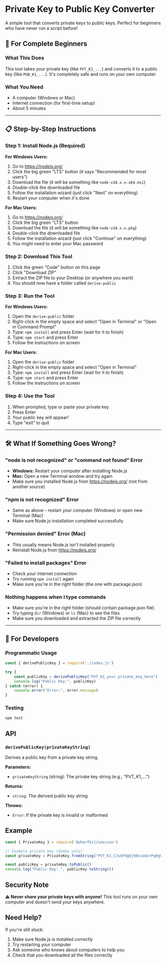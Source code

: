 # Private Key to Public Key Converter

A simple tool that converts private keys to public keys. Perfect for beginners who have never run a script before!

## 🚀 For Complete Beginners

### What This Does
This tool takes your private key (like `PVT_K1_...`) and converts it to a public key (like `PUB_K1_...`). It's completely safe and runs on your own computer.

### What You Need
- A computer (Windows or Mac)
- Internet connection (for first-time setup)
- About 5 minutes

---

## 📋 Step-by-Step Instructions

### Step 1: Install Node.js (Required)

**For Windows Users:**
1. Go to https://nodejs.org/
2. Click the big green "LTS" button (it says "Recommended for most users")
3. Download the file (it will be something like `node-v18.x.x-x64.msi`)
4. Double-click the downloaded file
5. Follow the installation wizard (just click "Next" on everything)
6. Restart your computer when it's done

**For Mac Users:**
1. Go to https://nodejs.org/
2. Click the big green "LTS" button
3. Download the file (it will be something like `node-v18.x.x.pkg`)
4. Double-click the downloaded file
5. Follow the installation wizard (just click "Continue" on everything)
6. You might need to enter your Mac password

### Step 2: Download This Tool

1. Click the green "Code" button on this page
2. Click "Download ZIP"
3. Extract the ZIP file to your Desktop (or anywhere you want)
4. You should now have a folder called `derive-public`

### Step 3: Run the Tool

**For Windows Users:**
1. Open the `derive-public` folder
2. Right-click in the empty space and select "Open in Terminal" or "Open in Command Prompt"
3. Type: `npm install` and press Enter (wait for it to finish)
4. Type: `npm start` and press Enter
5. Follow the instructions on screen

**For Mac Users:**
1. Open the `derive-public` folder
2. Right-click in the empty space and select "Open in Terminal"
3. Type: `npm install` and press Enter (wait for it to finish)
4. Type: `npm start` and press Enter
5. Follow the instructions on screen

### Step 4: Use the Tool

1. When prompted, type or paste your private key
2. Press Enter
3. Your public key will appear!
4. Type "exit" to quit

---

## 🛠️ What If Something Goes Wrong?

### "node is not recognized" or "command not found" Error
- **Windows:** Restart your computer after installing Node.js
- **Mac:** Open a new Terminal window and try again
- Make sure you installed Node.js from https://nodejs.org/ (not from another source)

### "npm is not recognized" Error
- Same as above - restart your computer (Windows) or open new Terminal (Mac)
- Make sure Node.js installation completed successfully

### "Permission denied" Error (Mac)
- This usually means Node.js isn't installed properly
- Reinstall Node.js from https://nodejs.org/

### "Failed to install packages" Error
- Check your internet connection
- Try running `npm install` again
- Make sure you're in the right folder (the one with package.json)

### Nothing happens when I type commands
- Make sure you're in the right folder (should contain package.json file)
- Try typing `dir` (Windows) or `ls` (Mac) to see the files
- Make sure you downloaded and extracted the ZIP file correctly

---

## 🔧 For Developers

### Programmatic Usage
```javascript
const { derivePublicKey } = require('./index.js')

try {
    const publicKey = derivePublicKey("PVT_K1_your_private_key_here")
    console.log("Public Key:", publicKey)
} catch (error) {
    console.error("Error:", error.message)
}
```

### Testing
```bash
npm test
```

## API

### `derivePublicKey(privateKeyString)`

Derives a public key from a private key string.

**Parameters:**
- `privateKeyString` (string): The private key string (e.g., "PVT_K1_...")

**Returns:**
- `string`: The derived public key string

**Throws:**
- `Error`: If the private key is invalid or malformed

## Example

```javascript
const { PrivateKey } = require('@wharfkit/session')

// Example private key (dummy only)
const privateKey = PrivateKey.fromString("PVT_K1_CJvUF9g6j9BssodzrPqHgU14dpdi5ojTefcjEeaRtQefTTkV8")

const publicKey = privateKey.toPublic()
console.log("Public Key: ", publicKey.toString())
```

## Security Note

⚠️ **Never share your private keys with anyone!** This tool runs on your own computer and doesn't send your keys anywhere.

## Need Help?

If you're still stuck:
1. Make sure Node.js is installed correctly
2. Try restarting your computer
3. Ask someone who knows about computers to help you
4. Check that you downloaded all the files correctly